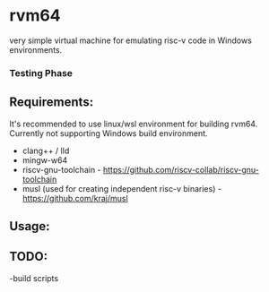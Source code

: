 # rvm64
very simple virtual machine for emulating risc-v code in Windows environments.

### Testing Phase

## Requirements:
It's recommended to use linux/wsl environment for building rvm64. Currently not supporting Windows build environment.
- clang++ / lld
- mingw-w64
- riscv-gnu-toolchain - https://github.com/riscv-collab/riscv-gnu-toolchain
- musl (used for creating independent risc-v binaries) - https://github.com/kraj/musl

## Usage:

## TODO:
-build scripts
